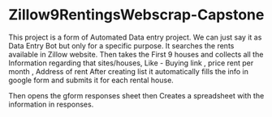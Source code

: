 # Zillow9RentingsWebscrap-Capstone

This project is a form of Automated Data entry project.
We can just say it as Data Entry Bot but only for a specific purpose.
It searches the rents available in Zillow website.
Then takes the First 9 houses and collects all the Information regarding that sites/houses,
Like - Buying link , price rent per month , Address of rent
After creating list it automatically fills the info in google form and submits it for each rental house.

Then opens the gform responses sheet then Creates a spreadsheet with the information in responses.

